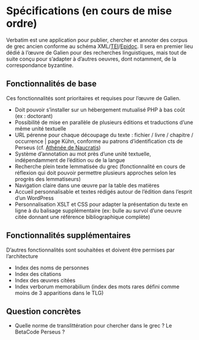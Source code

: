 # Spécifications (en cours de mise ordre)

Verbatim est une application pour publier, chercher et annoter des corpus de grec ancien conforme au schéma XML/[TEI](https://tei-c.org/release/doc/tei-p5-doc/en/html/REF-ELEMENTS.html)/[Epidoc](http://epidoc.stoa.org/). Il sera en premier lieu dédié à l’œuvre de Galien pour des recherches linguistiques, mais tout de suite conçu pour s’adapter à d’autres oeuvres, dont notamment, de la correspondance byzantine.

## Fonctionnalités de base

Ces fonctionnalités sont prioritaires et requises pour l’œuvre de Galien.

* Doit pouvoir s’installer sur un hébergement mutualisé PHP à bas coût (ex : doctorant)
* Possibilité de mise en parallèle de plusieurs éditions et traductions d’une même unité textuelle 
* URL pérenne pour chaque découpage du texte : fichier / livre / chapitre / occurrence | page Kühn, conforme au patrons d’identification cts de Perseus (cf. [Athénée de Naucratis](https://digitalathenaeus.org/))
* Système d’annotation au mot près d’une unité textuelle, indépendamment de l’édition ou de la langue
* Recherche plein texte lemmatisée du grec (fonctionnalité en cours de réflexion qui doit pouvoir permettre plusieurs approches selon les progrès des lemmatiseurs)
* Navigation claire dans une œuvre par la table des matières
* Accueil personnalisable et textes rédigés autour de l’édition dans l’esprit d’un WordPress
* Personnalisation XSLT et CSS pour adapter la présentation du texte en ligne à du balisage supplémentaire (ex: bulle au survol d’une oeuvre citée donnant une référence bibliographique complète)

## Fonctionnalités supplémentaires

D’autres fonctionnalités sont souhaitées et doivent être permises par l’architecture

* Index des noms de personnes
* Index des citations
* Index des œuvres citées
* Index verborum memorabilium (index des mots rares défini comme moins de 3 apparitions dans le TLG)

## Question concrètes

* Quelle norme de translittération pour chercher dans le grec ? Le BetaCode Perseus ?
